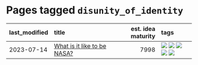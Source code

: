 # Pages tagged `disunity_of_identity`

|last_modified|title|est. idea maturity|tags
|:---|:---|---:|:---|
|2023-07-14|[What is it like to be NASA?](../what_is_it_like_to_be_nasa.md)|7998|[![](https://img.shields.io/badge/tag-disunity_of_identity-3b18a)](../tags/disunity_of_identity.md) [![](https://img.shields.io/badge/tag-organization_as_entity-957448)](../tags/organization_as_entity.md) [![](https://img.shields.io/badge/tag-philosophy-a68128)](../tags/philosophy.md) [![](https://img.shields.io/badge/tag-society_of_mind-936135)](../tags/society_of_mind.md) [![](https://img.shields.io/badge/tag-theory_of_mind-deeba9)](../tags/theory_of_mind.md)|